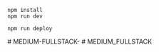 ```
npm install
npm run dev
```

```
npm run deploy
```
#   M E D I U M - F U L L S T A C K -  
 #   M E D I U M _ F U L L S T A C K  
 